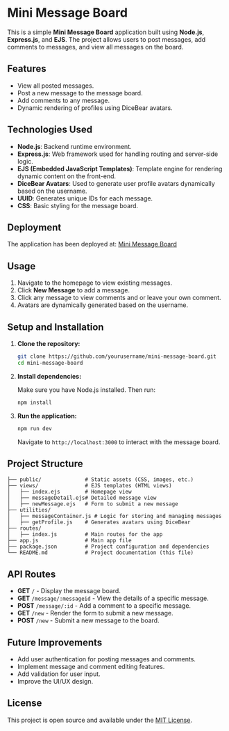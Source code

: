 # Mini Message Board

This is a simple **Mini Message Board** application built using **Node.js**, **Express.js**, and **EJS**. The project allows users to post messages, add comments to messages, and view all messages on the board.

## Features

- View all posted messages.
- Post a new message to the message board.
- Add comments to any message.
- Dynamic rendering of profiles using DiceBear avatars.

## Technologies Used

- **Node.js**: Backend runtime environment.
- **Express.js**: Web framework used for handling routing and server-side logic.
- **EJS (Embedded JavaScript Templates)**: Template engine for rendering dynamic content on the front-end.
- **DiceBear Avatars**: Used to generate user profile avatars dynamically based on the username.
- **UUID**: Generates unique IDs for each message.
- **CSS**: Basic styling for the message board.

## Deployment

The application has been deployed at:
[Mini Message Board](https://mini-message-board-ps.adaptable.app/)

## Usage

1. Navigate to the homepage to view existing messages.
2. Click **New Message** to add a message.
3. Click any message to view comments and or leave your own comment.
4. Avatars are dynamically generated based on the username.

## Setup and Installation

1. **Clone the repository:**

   ```bash
   git clone https://github.com/yourusername/mini-message-board.git
   cd mini-message-board
   ```

2. **Install dependencies:**

   Make sure you have Node.js installed. Then run:

   ```bash
   npm install
   ```

3. **Run the application:**

   ```bash
   npm run dev
   ```

   Navigate to `http://localhost:3000` to interact with the message board.

## Project Structure

```plaintext
├── public/              # Static assets (CSS, images, etc.)
├── views/               # EJS templates (HTML views)
│   ├── index.ejs        # Homepage view
│   ├── messageDetail.ejs# Detailed message view
│   ├── newMessage.ejs   # Form to submit a new message
├── utilities/
│   ├── messageContainer.js # Logic for storing and managing messages
│   ├── getProfile.js    # Generates avatars using DiceBear
├── routes/
│   ├── index.js         # Main routes for the app
├── app.js               # Main app file
├── package.json         # Project configuration and dependencies
└── README.md            # Project documentation (this file)
```

## API Routes

- **GET** `/` - Display the message board.
- **GET** `/message/:messageid` - View the details of a specific message.
- **POST** `/message/:id` - Add a comment to a specific message.
- **GET** `/new` - Render the form to submit a new message.
- **POST** `/new` - Submit a new message to the board.

## Future Improvements

- Add user authentication for posting messages and comments.
- Implement message and comment editing features.
- Add validation for user input.
- Improve the UI/UX design.

## License

This project is open source and available under the [MIT License](LICENSE).
